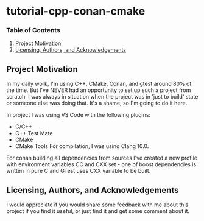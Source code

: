 # tutorial-cpp-conan-cmake

### Table of Contents

1. [Project Motivation](#motivation)
2. [Licensing, Authors, and Acknowledgements](#licensing)

## Project Motivation <a name="motivation"></a>

In my daily work, I'm using C++, CMake, Conan, and gtest around 80% of the time. But I've NEVER had an opportunity to set up such a project from scratch. I was always in situation when the project was in 'just to build' state or someone else was doing that. It's a shame, so I'm going to do it here.

In project I was using VS Code with the following plugins:
* C/C++
* C++ Test Mate
* CMake
* CMake Tools
For compilation, I was using Clang 10.0.

For conan building all dependencies from sources I've created a new profile with environment variables CC and CXX set - one of boost dependencies is written in pure C and GTest uses CXX variable to be built. 

## Licensing, Authors, and Acknowledgements <a name="licensing"></a>

I would appreciate if you would share some feedback with me about this project if you find it useful, or just find it and get some comment about it. 
